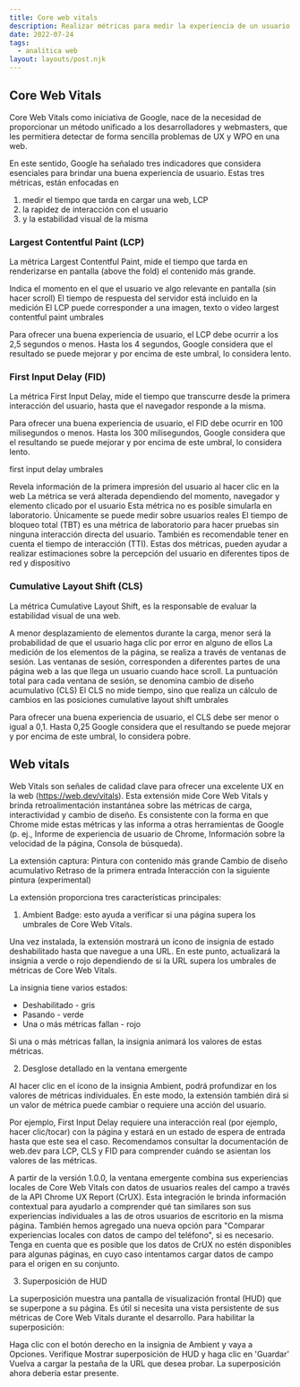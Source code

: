 ```yaml
---
title: Core web vitals
description: Realizar métricas para medir la experiencia de un usuario web.
date: 2022-07-24
tags:
  - analítica web
layout: layouts/post.njk
---
```

## Core Web Vitals
Core Web Vitals como iniciativa de Google, nace de la necesidad de proporcionar un método unificado a los desarrolladores y webmasters, que les permitiera detectar de forma sencilla problemas de UX y WPO en una web.

En este sentido, Google ha señalado tres indicadores que considera esenciales para brindar una buena experiencia de usuario. Estas tres métricas, están enfocadas en
1. medir el tiempo que tarda en cargar una web, LCP
2.  la rapidez de interacción con el usuario 
3.  y la estabilidad visual de la misma

### Largest Contentful Paint (LCP)
La métrica Largest Contentful Paint, mide el tiempo que tarda en renderizarse en pantalla (above the fold) el contenido más grande.

Indica el momento en el que el usuario ve algo relevante en pantalla (sin hacer scroll)
El tiempo de respuesta del servidor está incluido en la medición
El LCP puede corresponder a una imagen, texto o video
largest contentful paint umbrales

Para ofrecer una buena experiencia de usuario, el LCP debe ocurrir a los 2,5 segundos o menos. Hasta los 4 segundos, Google considera que el resultado se puede mejorar y por encima de este umbral, lo considera lento. 

### First Input Delay (FID)
La métrica First Input Delay, mide el tiempo que transcurre desde la primera interacción del usuario, hasta que el navegador responde a la misma.

Para ofrecer una buena experiencia de usuario, el FID debe ocurrir en 100 milisegundos o menos. Hasta los 300 milisegundos, Google considera que el resultando se puede mejorar y por encima de este umbral, lo considera lento.

first input delay umbrales

Revela información de la primera impresión del usuario al hacer clic en la web
La métrica se verá alterada dependiendo del momento, navegador y elemento clicado por el usuario
Esta métrica no es posible simularla en laboratorio. Únicamente se puede medir sobre usuarios reales
El tiempo de bloqueo total (TBT) es una métrica de laboratorio para hacer pruebas sin ninguna interacción directa del usuario. También es recomendable tener en cuenta el tiempo de interacción (TTI). Estas dos métricas, pueden ayudar a realizar estimaciones sobre la percepción del usuario en diferentes tipos de red y dispositivo
### Cumulative Layout Shift (CLS)
La métrica Cumulative Layout Shift, es la responsable de evaluar la estabilidad visual de una web.

A menor desplazamiento de elementos durante la carga, menor será la probabilidad de que el usuario haga clic por error en alguno de ellos
La medición de los elementos de la página, se realiza a través de ventanas de sesión. Las ventanas de sesión, corresponden a diferentes partes de una página web a las que llega un usuario cuando hace scroll. La puntuación total para cada ventana de sesión, se denomina cambio de diseño acumulativo (CLS)
El CLS no mide tiempo, sino que realiza un cálculo de cambios en las posiciones
cumulative layout shift umbrales

Para ofrecer una buena experiencia de usuario, el CLS debe ser menor o igual a 0,1. Hasta 0,25 Google considera que el resultando se puede mejorar y por encima de este umbral, lo considera pobre.


## Web vitals

Web Vitals son señales de calidad clave para ofrecer una excelente UX en la web (https://web.dev/vitals). Esta extensión mide Core Web Vitals y brinda retroalimentación instantánea sobre las métricas de carga, interactividad y cambio de diseño. Es consistente con la forma en que Chrome mide estas métricas y las informa a otras herramientas de Google (p. ej., Informe de experiencia de usuario de Chrome, Información sobre la velocidad de la página, Consola de búsqueda).

La extensión captura:
Pintura con contenido más grande
Cambio de diseño acumulativo
Retraso de la primera entrada
Interacción con la siguiente pintura (experimental)

La extensión proporciona tres características principales:

1) Ambient Badge: esto ayuda a verificar si una página supera los umbrales de Core Web Vitals.

Una vez instalada, la extensión mostrará un ícono de insignia de estado deshabilitado hasta que navegue a una URL. En este punto, actualizará la insignia a verde o rojo dependiendo de si la URL supera los umbrales de métricas de Core Web Vitals.

La insignia tiene varios estados:

* Deshabilitado - gris
* Pasando - verde
* Una o más métricas fallan - rojo

Si una o más métricas fallan, la insignia animará los valores de estas métricas.

2) Desglose detallado en la ventana emergente

Al hacer clic en el ícono de la insignia Ambient, podrá profundizar en los valores de métricas individuales. En este modo, la extensión también dirá si un valor de métrica puede cambiar o requiere una acción del usuario.

Por ejemplo, First Input Delay requiere una interacción real (por ejemplo, hacer clic/tocar) con la página y estará en un estado de espera de entrada hasta que este sea el caso. Recomendamos consultar la documentación de web.dev para LCP, CLS y FID para comprender cuándo se asientan los valores de las métricas.

A partir de la versión 1.0.0, la ventana emergente combina sus experiencias locales de Core Web Vitals con datos de usuarios reales del campo a través de la API Chrome UX Report (CrUX). Esta integración le brinda información contextual para ayudarlo a comprender qué tan similares son sus experiencias individuales a las de otros usuarios de escritorio en la misma página. También hemos agregado una nueva opción para "Comparar experiencias locales con datos de campo del teléfono", si es necesario. Tenga en cuenta que es posible que los datos de CrUX no estén disponibles para algunas páginas, en cuyo caso intentamos cargar datos de campo para el origen en su conjunto.

3) Superposición de HUD

La superposición muestra una pantalla de visualización frontal (HUD) que se superpone a su página. Es útil si necesita una vista persistente de sus métricas de Core Web Vitals durante el desarrollo. Para habilitar la superposición:

Haga clic con el botón derecho en la insignia de Ambient y vaya a Opciones.
Verifique Mostrar superposición de HUD y haga clic en 'Guardar'
Vuelva a cargar la pestaña de la URL que desea probar. La superposición ahora debería estar presente.

